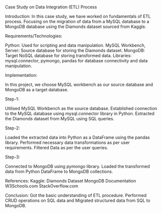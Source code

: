 Case Study on Data Integration (ETL) Process 

Introduction:
In this case study, we have worked on fundamentals of ETL process. Focusing on the migration of data from a MySQL database to a MongoDB database using the Diamonds dataset sourced from Kaggle.


Requirements/Technologies:

Python: Used for scripting and data manipulation.
MySQL Workbench, Server: Source database for storing the Diamonds dataset.
MongoDB: Target NoSQL database for storing transformed data.
Libraries: mysql.connector, pymongo, pandas for database connectivity and data manipulation.

Implementation:

In this project, we choose MySQL workbench as our source database and MongoDB as a target database. 

Step-1:

Utilised MySQL Workbench as the source database.
Established connection to the MySQL database using mysql.connector library in Python.
Extracted the Diamonds dataset from MySQL using SQL queries.

Step-2:

Loaded the extracted data into Python as a DataFrame using the pandas library.
Performed necessary data transformations as per user requirements.
Filtered Data as per the user queries. 

Step-3:

Connected to MongoDB using pymongo library.
Loaded the transformed data from Python DataFrame to MongoDB collections.


References:
Kaggle: Diamonds Dataset
MongoDB Documentation
W3Schools.com
StackOverflow.com




Conclusion:
Got the basic understanding of ETL procedure. Performed CRUD operations on SQL data and Migrated structured data from SQL to MongoDB.
